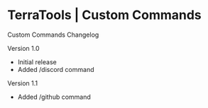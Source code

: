 # TerraTools | Custom Commands

Custom Commands
Changelog

Version 1.0
- Initial release
- Added /discord command

Version 1.1
- Added /github command